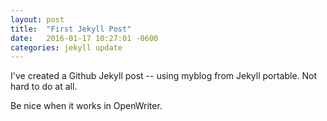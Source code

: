 ```yaml
---
layout: post
title:  "First Jekyll Post"
date:   2016-01-17 10:27:01 -0600
categories: jekyll update
---
```


I've created a Github Jekyll post -- using myblog from Jekyll portable.  Not hard to do at all.

Be nice when it works in OpenWriter.